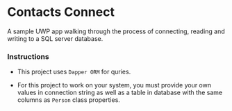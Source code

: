 # Contacts Connect
A sample UWP app walking through the process of connecting, reading and writing to a SQL server database.

### Instructions
- This project uses `Dapper ORM` for quries. 

- For this project to work on your system, you must provide your own values in connection string as well as a table in database with the same columns as `Person` class properties.
